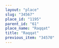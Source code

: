 ```yaml
---
layout: "place"
slug: "34567"
place_id: "1195"
parent_id: "61"
place_name: "Raqqat"
title: "Raqqat"
previous_item: "34570"
---
```

